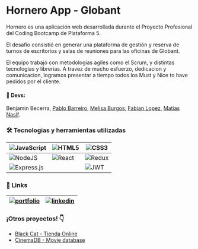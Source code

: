 # Hornero App - Globant

Hornero es una aplicación web desarrollada 
durante el Proyecto Profesional del Coding Bootcamp de Plataforma 5.

El desafio consistió en generar una plataforma 
de gestión y reserva de turnos de escritorios
y salas de reuniones para las oficinas de Globant.

El equipo trabajó con metodologias agiles como el Scrum,
y distintas tecnologias y librerias.
A travez de mucho esfuerzo, dedicacion y comunicacion,
logramos presentar a tiempo todos los Must y Nice to have 
pedidos por el cliente.

#### 🧠 Devs:
Benjamin Becerra,
[Pablo Barreiro](https://www.linkedin.com/in/barreiropablo/),
[Melisa Burgos](https://www.linkedin.com/in/melisaburgos/),
[Fabian Lopez](https://www.linkedin.com/in/fabianlopez1988/),
[Matias Nasif](https://www.linkedin.com/in/matiasnasif/).


### 🛠 Tecnologias y herramientas utilizadas


|![JavaScript](https://img.shields.io/badge/javascript-%23323330.svg?style=for-the-badge&logo=javascript&logoColor=%23F7DF1E)|![HTML5](https://img.shields.io/badge/html5-%23E34F26.svg?style=for-the-badge&logo=html5&logoColor=white)|![CSS3](https://img.shields.io/badge/css3-%231572B6.svg?style=for-the-badge&logo=css3&logoColor=white)|
|-------- |--------|--------|
|![NodeJS](https://img.shields.io/badge/node.js-6DA55F?style=for-the-badge&logo=node.js&logoColor=white)|![React](https://img.shields.io/badge/react-%2320232a.svg?style=for-the-badge&logo=react&logoColor=%2361DAFB)|![Redux](https://img.shields.io/badge/redux-%23593d88.svg?style=for-the-badge&logo=redux&logoColor=white)|
|![Express.js](https://img.shields.io/badge/express.js-%23404d59.svg?style=for-the-badge&logo=express&logoColor=%2361DAFB)||![JWT](https://img.shields.io/badge/JWT-black?style=for-the-badge&logo=JSON%20web%20tokens)|![MongoDB](https://img.shields.io/badge/MongoDB-%234ea94b.svg?style=for-the-badge&logo=mongodb&logoColor=white)|

### 🔗 Links

|[![portfolio](https://img.shields.io/badge/my_portfolio-000?style=for-the-badge&logo=ko-fi&logoColor=white)](https://katherinempeterson.com/)| [![linkedin](https://img.shields.io/badge/linkedin-0A66C2?style=for-the-badge&logo=linkedin&logoColor=white)](https://www.linkedin.com/in/benjaminbecerra/) |
|-------- |--------|

### ¡Otros proyectos! 👇

 - [Black Cat - Tienda Online](https://github.com/matiassingers/awesome-readme)
 - [CinemaDB - Movie database](https://bulldogjob.com/news/449-how-to-write-a-good-readme-for-your-github-project)
